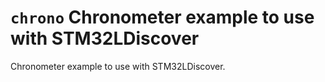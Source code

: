 # `chrono` Chronometer example to use with STM32LDiscover

Chronometer example to use with STM32LDiscover.
